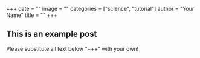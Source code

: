 +++
date = ""
image = ""
categories = ["science", "tutorial"]
author = "Your Name"
title = ""
+++

## This is an example post

Please substitute all text below "+++" with your own!
